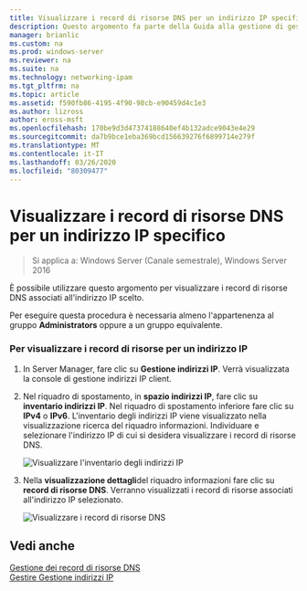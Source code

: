 ```yaml
---
title: Visualizzare i record di risorse DNS per un indirizzo IP specifico
description: Questo argomento fa parte della Guida alla gestione di gestione indirizzi IP in Windows Server 2016.
manager: brianlic
ms.custom: na
ms.prod: windows-server
ms.reviewer: na
ms.suite: na
ms.technology: networking-ipam
ms.tgt_pltfrm: na
ms.topic: article
ms.assetid: f590fb86-4195-4f90-98cb-e90459d4c1e3
ms.author: lizross
author: eross-msft
ms.openlocfilehash: 170be9d3d47374188640ef4b132adce9043e4e29
ms.sourcegitcommit: da7b9bce1eba369bcd156639276f6899714e279f
ms.translationtype: MT
ms.contentlocale: it-IT
ms.lasthandoff: 03/26/2020
ms.locfileid: "80309477"
---
```

# <a name="view-dns-resource-records-for-a-specific-ip-address"></a>Visualizzare i record di risorse DNS per un indirizzo IP specifico

>Si applica a: Windows Server (Canale semestrale), Windows Server 2016

È possibile utilizzare questo argomento per visualizzare i record di risorse DNS associati all'indirizzo IP scelto.  
  
Per eseguire questa procedura è necessaria almeno l'appartenenza al gruppo **Administrators** oppure a un gruppo equivalente.  
  
### <a name="to-view-resource-records-for-an-ip-address"></a>Per visualizzare i record di risorse per un indirizzo IP  
  
1.  In Server Manager, fare clic su  **Gestione indirizzi IP**. Verrà visualizzata la console di gestione indirizzi IP client.  
  
2.  Nel riquadro di spostamento, in **spazio indirizzi IP**, fare clic su **inventario indirizzi IP**. Nel riquadro di spostamento inferiore fare clic su **IPv4** o **IPv6**. L'inventario degli indirizzi IP viene visualizzato nella visualizzazione ricerca del riquadro informazioni. Individuare e selezionare l'indirizzo IP di cui si desidera visualizzare i record di risorse DNS.  
  
    ![Visualizzare l'inventario degli indirizzi IP](../../media/View-DNS-Resource-Records-for-a-Specific-IP-Address/ipam_IPInventory_01.jpg)  
  
3.  Nella **visualizzazione dettagli**del riquadro informazioni fare clic su **record di risorse DNS**. Verranno visualizzati i record di risorse associati all'indirizzo IP selezionato.  
  
    ![Visualizzare i record di risorse DNS](../../media/View-DNS-Resource-Records-for-a-Specific-IP-Address/ipam_IPInventory_02.jpg)  
  
## <a name="see-also"></a>Vedi anche  
[Gestione dei record di risorse DNS](DNS-Resource-Record-Management.md)  
[Gestire Gestione indirizzi IP](Manage-IPAM.md)  
  


